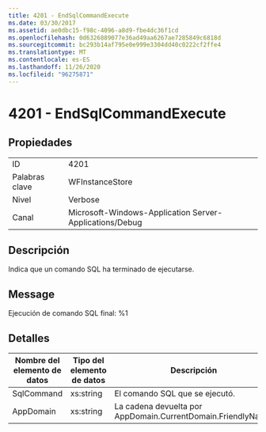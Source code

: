 ```yaml
---
title: 4201 - EndSqlCommandExecute
ms.date: 03/30/2017
ms.assetid: ae0dbc15-f98c-4096-a8d9-fbe4dc36f1cd
ms.openlocfilehash: 0d6326889077e36ad49aa6267ae7285849c6818d
ms.sourcegitcommit: bc293b14af795e0e999e3304dd40c0222cf2ffe4
ms.translationtype: MT
ms.contentlocale: es-ES
ms.lasthandoff: 11/26/2020
ms.locfileid: "96275871"
---
```

# <a name="4201---endsqlcommandexecute"></a>4201 - EndSqlCommandExecute

## <a name="properties"></a>Propiedades  
  
|||  
|-|-|  
|ID|4201|  
|Palabras clave|WFInstanceStore|  
|Nivel|Verbose|  
|Canal|Microsoft-Windows-Application Server-Applications/Debug|  
  
## <a name="description"></a>Descripción  

 Indica que un comando SQL ha terminado de ejecutarse.  
  
## <a name="message"></a>Message  

 Ejecución de comando SQL final: %1  
  
## <a name="details"></a>Detalles  
  
|Nombre del elemento de datos|Tipo del elemento de datos|Descripción|  
|--------------------|--------------------|-----------------|  
|SqlCommand|xs:string|El comando SQL que se ejecutó.|  
|AppDomain|xs:string|La cadena devuelta por AppDomain.CurrentDomain.FriendlyName.|
